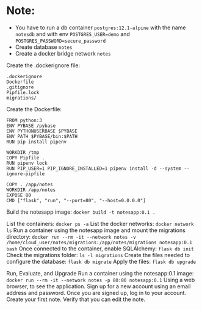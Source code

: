 
# Note: 
- You have to run a db container `postgres:12.1-alpine` with the name `notesdb` and with env `POSTGRES_USER=demo` and `POSTGRES_PASSWORD=secure_password`
- Create database `notes`
- Create a docker bridge network `notes`


Create the .dockerignore file:
```
.dockerignore
Dockerfile
.gitignore
Pipfile.lock
migrations/
```
Create the Dockerfile:
```
FROM python:3
ENV PYBASE /pybase
ENV PYTHONUSERBASE $PYBASE
ENV PATH $PYBASE/bin:$PATH
RUN pip install pipenv

WORKDIR /tmp
COPY Pipfile .
RUN pipenv lock
RUN PIP_USER=1 PIP_IGNORE_INSTALLED=1 pipenv install -d --system --ignore-pipfile

COPY . /app/notes
WORKDIR /app/notes
EXPOSE 80
CMD ["flask", "run", "--port=80", "--host=0.0.0.0"]
``` 

Build the notesapp image:
`docker build -t notesapp:0.1 .`

List the containers:
`docker ps -a`
List the docker networks:
`docker network ls`
Run a container using the notesapp image and mount the migrations directory:
`docker run --rm -it --network notes -v /home/cloud_user/notes/migrations:/app/notes/migrations notesapp:0.1 bash`
Once connected to the container, enable SQLAlchemy:
`flask db init`
Check the migrations folder:
`ls -l migrations`
Create the files needed to configure the database:
`flask db migrate`
Apply the files:
`flask db upgrade`

Run, Evaluate, and Upgrade
Run a container using the notesapp:0.1 image:
`docker run --rm -it --network notes -p 80:80 notesapp:0.1`
Using a web browser, to see the application. Sign up for a new account using an email address and password. Once you are signed up, log in to your account. Create your first note. Verify that you can edit the note.

